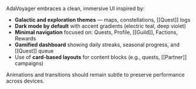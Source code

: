 
AdaVoyager embraces a clean, immersive UI inspired by:

- **Galactic and exploration themes** — maps, constellations, [[Quest]] logs
- **Dark mode by default** with accent gradients (electric teal, deep violet)
- **Minimal navigation** focused on: Quests, Profile, [[Guild]], Factions, Rewards
- **Gamified dashboard** showing daily streaks, seasonal progress, and [[Quest]] queue
- Use of **card-based layouts** for content blocks (e.g., quests, [[Partner]] campaigns)

Animations and transitions should remain subtle to preserve performance across devices.